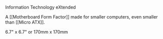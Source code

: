 Information Technology eXtended

A [[Motherboard Form Factor]] made for smaller computers, even smaller than [[Micro ATX]].

6.7" x 6.7" or 170mm x 170mm